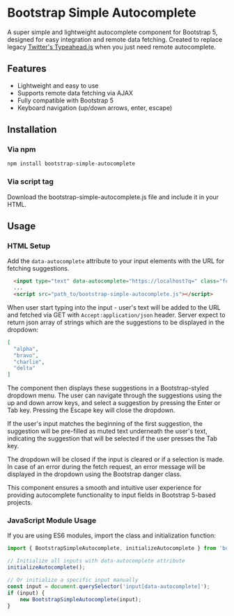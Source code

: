 # Bootstrap Simple Autocomplete

A super simple and lightweight autocomplete component for Bootstrap 5, designed for easy integration and remote data fetching.
Created to replace legacy [Twitter's Typeahead.js](https://github.com/twitter/typeahead.js) when you just need remote autocomplete.

## Features

- Lightweight and easy to use
- Supports remote data fetching via AJAX
- Fully compatible with Bootstrap 5
- Keyboard navigation (up/down arrows, enter, escape)

## Installation

### Via npm

```bash
npm install bootstrap-simple-autocomplete
```

### Via script tag

Download the bootstrap-simple-autocomplete.js file and include it in your HTML.

<script src="path_to/bootstrap-simple-autocomplete.js"></script>

## Usage

### HTML Setup

Add the `data-autocomplete` attribute to your input elements with the URL for fetching suggestions.

```html
  <input type="text" data-autocomplete="https://localhost?q=" class="form-control">
  ...
  <script src="path_to/bootstrap-simple-autocomplete.js"></script>
```

When user start typing into the input - user's text will be added to the URL and fetched via GET with `Accept:application/json` header.
Server expect to return json array of strings which are the suggestions to be displayed in the dropdown:
```json
[
  "alpha",
  "bravo",
  "charlie",
  "delta"
]
```

The component then displays these suggestions in a Bootstrap-styled dropdown menu. The user can navigate through the suggestions using the up and down arrow keys, and select a suggestion by pressing the Enter or Tab key. Pressing the Escape key will close the dropdown.

If the user's input matches the beginning of the first suggestion, the suggestion will be pre-filled as muted text underneath the user's text, indicating the suggestion that will be selected if the user presses the Tab key.

The dropdown will be closed if the input is cleared or if a selection is made. In case of an error during the fetch request, an error message will be displayed in the dropdown using the Bootstrap danger class.

This component ensures a smooth and intuitive user experience for providing autocomplete functionality to input fields in Bootstrap 5-based projects.

### JavaScript Module Usage

If you are using ES6 modules, import the class and initialization function:

```javascript
import { BootstrapSimpleAutocomplete, initializeAutocomplete } from 'bootstrap-simple-autocomplete';

// Initialize all inputs with data-autocomplete attribute
initializeAutocomplete();

// Or initialize a specific input manually
const input = document.querySelector('input[data-autocomplete]');
if (input) {
    new BootstrapSimpleAutocomplete(input);
}
```

